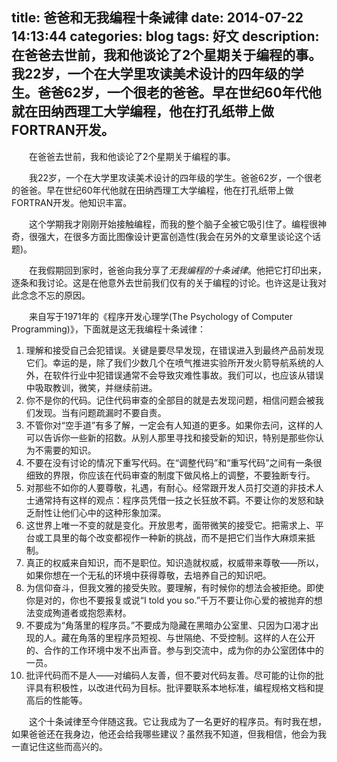 title: 爸爸和无我编程十条诫律
date: 2014-07-22 14:13:44
categories: blog
tags: 好文
description: 在爸爸去世前，我和他谈论了2个星期关于编程的事。我22岁，一个在大学里攻读美术设计的四年级的学生。爸爸62岁，一个很老的爸爸。早在世纪60年代他就在田纳西理工大学编程，他在打孔纸带上做FORTRAN开发。
---
&emsp;&emsp;在爸爸去世前，我和他谈论了2个星期关于编程的事。

&emsp;&emsp;我22岁，一个在大学里攻读美术设计的四年级的学生。爸爸62岁，一个很老的爸爸。早在世纪60年代他就在田纳西理工大学编程，他在打孔纸带上做FORTRAN开发。他知识丰富。

&emsp;&emsp;这个学期我才刚刚开始接触编程，而我的整个脑子全被它吸引住了。编程很神奇，很强大，在很多方面比图像设计更富创造性(我会在另外的文章里谈论这个话题)。

&emsp;&emsp;在我假期回到家时，爸爸向我分享了*无我编程的十条诫律*。他把它打印出来，逐条和我讨论。这是在他意外去世前我们仅有的关于编程的讨论。也许这是让我对此念念不忘的原因。

&emsp;&emsp;来自写于1971年的《程序开发心理学(The Psychology of Computer Programming)》，下面就是这无我编程十条诫律：

1. 理解和接受自己会犯错误。关键是要尽早发现，在错误进入到最终产品前发现它们。幸运的是，除了我们少数几个在喷气推进实验所开发火箭导航系统的人外，在软件行业中犯错误通常不会导致灾难性事故。我们可以，也应该从错误中吸取教训，微笑，并继续前进。
2. 你不是你的代码。记住代码审查的全部目的就是去发现问题，相信问题会被我们发现。当有问题疏漏时不要自责。
3. 不管你对“空手道”有多了解，一定会有人知道的更多。如果你去问，这样的人可以告诉你一些新的招数。从别人那里寻找和接受新的知识，特别是那些你认为不需要的知识。
4. 不要在没有讨论的情况下重写代码。在“调整代码”和“重写代码”之间有一条很细致的界限，你应该在代码审查的制度下做风格上的调整，不要独断专行。
5. 对那些不如你的人要尊敬，礼遇，有耐心。经常跟开发人员打交道的非技术人士通常持有这样的观点：程序员凭借一技之长狂放不羁。不要让你的发怒和缺乏耐性让他们心中的这种形象加深。
6. 这世界上唯一不变的就是变化。开放思考，面带微笑的接受它。把需求上、平台或工具里的每个改变都视作一种新的挑战，而不是把它们当作大麻烦来抵制。
7. 真正的权威来自知识，而不是职位。知识造就权威，权威带来尊敬——所以，如果你想在一个无私的环境中获得尊敬，去培养自己的知识吧。
8. 为信仰奋斗，但我文雅的接受失败。要理解，有时候你的想法会被拒绝。即使你是对的，你也不要报复或说“I told you so.”千万不要让你心爱的被抛弃的想法变成殉道者或抱怨素材。
9. 不要成为“角落里的程序员。”不要成为隐藏在黑暗办公室里、只因为口渴才出现的人。藏在角落的里程序员短视、与世隔绝、不受控制。这样的人在公开的、合作的工作环境中发不出声音。参与到交流中，成为你的办公室团体中的一员。
10. 批评代码而不是人——对编码人友善，但不要对代码友善。尽可能的让你的批评具有积极性，以改进代码为目标。批评要联系本地标准，编程规格文档和提高后的性能等。

&emsp;&emsp;这个十条诫律至今伴随这我。它让我成为了一名更好的程序员。有时我在想，如果爸爸还在我身边，他还会给我哪些建议？虽然我不知道，但我相信，他会为我一直记住这些而高兴的。
